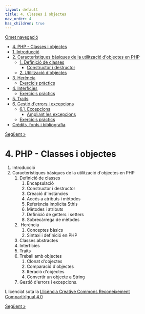 ```yaml
---
layout: default
title: 4. Classes i objectes
nav_order: 4
has_children: true 
---
```



<div id="content">

[Omet navegació](#main)

<div id="emptyHeader" class="section">

</div>

  - <span id="active">[4. PHP - Classes i objectes](index.html)</span>
  - [1. Introducció](1_introducci.html)
  - [2. Característiques bàsiques de la utilització d'objectes en
    PHP](2_caracterstiques_bsiques_de_la_utilitzaci_dobjectes_en_php.html)
      - [1. Definició de classes](1_definici_de_classes.html)
          - [Constructor i destructor](constructor_i_destructor.html)
      - [2. Utilització d'objectes](2_utilitzaci_dobjectes.html)
  - [3. Herència](3_herncia.html)
      - [Exercicis pràctics](exercicis_prctics.html)
  - [4. Interfícies](4_interfcies.html)
      - [Exercicis pràctics](exercicis_prctics0.html)
  - [5. Traits](5_traits.html)
  - [6. Gestió d'errors i excepcions](6_gesti_derrors_i_excepcions.html)
      - [6.1. Excepcions](61_excepcions.html)
          - [Ampliant les excepcions](ampliant_les_excepcions.html)
      - [Exercicis pràctics](exercicis_prctics1.html)
  - [Crèdits, fonts i bibliografia](crdits_fonts_i_bibliografia.html)

<div id="topPagination">

[<span>Següent<span> »</span></span>](1_introducci.html)

</div>

<div id="main-wrapper">

<div id="main" class="section">

# 4\. PHP - Classes i objectes

<div class="iDevice emphasis0">

<div id="ta0_85" class="block iDevice_content">

1.  Introducció
2.  Característiques bàsiques de la utilització d'objectes en PHP
    1.  Definició de classes
        1.  Encapsulació
        2.  Constructor i destructor
        3.  Creació d'instàncies
        4.  Accés a atributs i mètodes
        5.  Referència implícita $this
        6.  Mètodes i atributs
        7.  Definició de getters i setters
        8.  Sobrecàrrega de mètodes
    2.   Herència
        1.  Conceptes bàsics
        2.  Sintaxi i definició en PHP
    3.  Classes abstractes
    4.  Interfícies
    5.  Traits
    6.  Treball amb objectes
        1.  Clonat d'objectes
        2.  Comparació d'objectes
        3.  Iteració d'objectes
        4.  Convertir un objecte a String
    7.  Gestió d'errors i excepcions.

</div>

</div>

<div id="packageLicense" class="cc cc-by-sa">

<span>Llicenciat sota la </span> [Llicència Creative Commons
Reconeixement
CompartirIgual 4.0](http://creativecommons.org/licenses/by-sa/4.0/)

</div>

</div>

</div>

<div id="bottomPagination">

[<span>Següent<span> »</span></span>](1_introducci.html)

</div>

</div>

